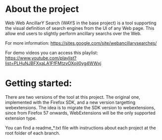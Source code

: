 # About the project #
Web Web AncillarY Search (WAYS in the base project) is a tool supporting the visual definition of search engines from the UI of any Web page. This allow end users to slightly perform ancillary searchs over the Web. 

For more information:
https://sites.google.com/site/webancillarysearches/

For demo videos you can access this playlist:
https://www.youtube.com/playlist?list=PLHuNJBFXxaLA1FfFMtzvOXojI0yg4WWxj

# Getting started: #
There are two versions of the tool at this project. The original one, implemented with the Firefox SDK, and a new version targetting webextensions. The idea is to migrate the SDK version to webextensions, since from Firefox 57 onwards, WebExtensions will be the only supported extension type.

You can find a readme_*.txt file with instructions about each project at the root folder of each branch.